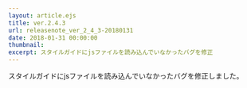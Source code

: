 ```yaml
---
layout: article.ejs
title: ver.2.4.3
url: releasenote_ver_2_4_3-20180131
date: 2018-01-31 00:00:00
thumbnail: 
excerpt: スタイルガイドにjsファイルを読み込んでいなかったバグを修正
---
```


スタイルガイドにjsファイルを読み込んでいなかったバグを修正しました。
